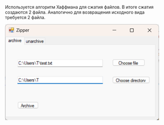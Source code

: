 Используется алгоритм Хаффмана для сжатия файлов. В итоге сжатия создаются 2 файла. Аналогично для возвращения исходного вида требуется 2 файла.

![Alt text](screenshots/archive.png)
